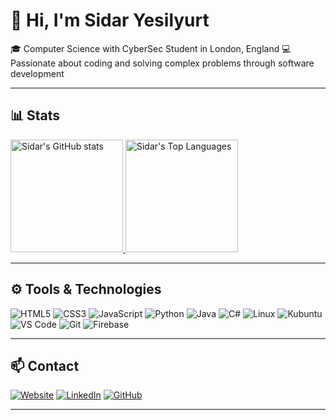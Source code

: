 # 👋 Hi, I'm Sidar Yesilyurt

🎓 Computer Science with CyberSec Student in London, England
💻 Passionate about coding and solving complex problems through software development

---

## 📊 Stats

<a href="https://github.com/sidar-yesilyurt">
  <img height="180em" src="https://github-readme-stats.vercel.app/api?username=sidar-yesilyurt&show_icons=true&theme=radical&custom_title=Sidar%27s%20GitHub%20Stats" alt="Sidar's GitHub stats"/>
</a>
<a href="https://github.com/sidar-yesilyurt">
  <img height="180em" src="https://github-readme-stats.vercel.app/api/top-langs/?username=sidar-yesilyurt&layout=compact&theme=radical&langs_count=8" alt="Sidar's Top Languages"/>
</a>

---
<!-- 
## 📌 Featured Projects

<a href="https://github.com/sidar-yesilyurt/github-readme-stats-clone">
  <img align="center" src="https://github-readme-stats.vercel.app/api/pin/?username=sidar-yesilyurt&repo=github-readme-stats-clone&theme=radical" />
</a>
<a href="https://github.com/sidar-yesilyurt/my-cybersec-tools">
  <img align="center" src="https://github-readme-stats.vercel.app/api/pin/?username=sidar-yesilyurt&repo=my-cybersec-tools&theme=radical" />
</a>

-->


## ⚙️ Tools & Technologies

![HTML5](https://img.shields.io/badge/-HTML5-E34F26?style=flat&logo=html5&logoColor=white)
![CSS3](https://img.shields.io/badge/-CSS3-1572B6?style=flat&logo=css3)
![JavaScript](https://img.shields.io/badge/-JavaScript-F7DF1E?style=flat&logo=javascript&logoColor=black)
![Python](https://img.shields.io/badge/-Python-3776AB?style=flat&logo=python&logoColor=white)
![Java](https://img.shields.io/badge/-Java-007396?style=flat&logo=java&logoColor=white)
![C#](https://img.shields.io/badge/-C%23-239120?style=flat&logo=c-sharp&logoColor=white)
![Linux](https://img.shields.io/badge/-Linux-FCC624?style=flat&logo=linux&logoColor=black)
![Kubuntu](https://img.shields.io/badge/-Kubuntu-0079C1?style=flat&logo=kde&logoColor=white)
![VS Code](https://img.shields.io/badge/-VS%20Code-007ACC?style=flat&logo=visual-studio-code)
![Git](https://img.shields.io/badge/-Git-F05032?style=flat&logo=git&logoColor=white)
![Firebase](https://img.shields.io/badge/-Firebase-FFCA28?style=flat&logo=firebase&logoColor=black)


---

## 📫 Contact

[![Website](https://img.shields.io/badge/-Portfolio-000?style=flat&logo=githubpages&logoColor=white)](https://sidar-yesilyurt.github.io)
[![LinkedIn](https://img.shields.io/badge/-LinkedIn-blue?style=flat&logo=linkedin)](https://linkedin.com/in/sidaryesilyurt)
[![GitHub](https://img.shields.io/badge/-GitHub-181717?style=flat&logo=github)](https://github.com/sidar-yesilyurt)

---
